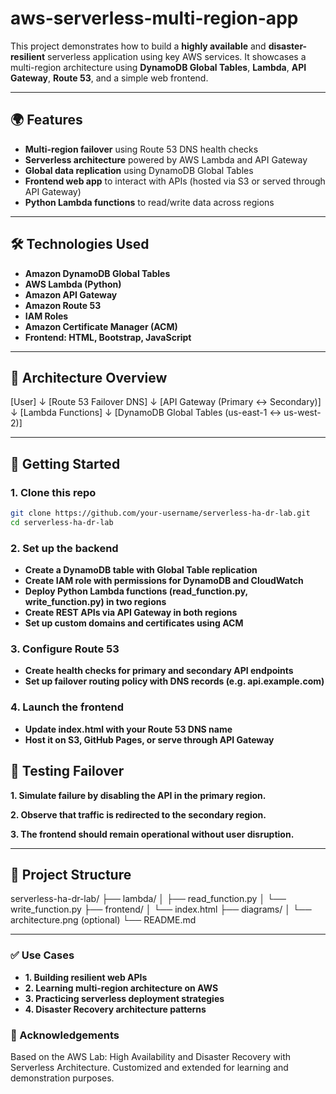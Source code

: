 # aws-serverless-multi-region-app

This project demonstrates how to build a **highly available** and **disaster-resilient** serverless application using key AWS services. It showcases a multi-region architecture using **DynamoDB Global Tables**, **Lambda**, **API Gateway**, **Route 53**, and a simple web frontend.

---

## 🌍 Features

- **Multi-region failover** using Route 53 DNS health checks
- **Serverless architecture** powered by AWS Lambda and API Gateway
- **Global data replication** using DynamoDB Global Tables
- **Frontend web app** to interact with APIs (hosted via S3 or served through API Gateway)
- **Python Lambda functions** to read/write data across regions

---

## 🛠️ Technologies Used

- **Amazon DynamoDB Global Tables**
- **AWS Lambda (Python)**
- **Amazon API Gateway**
- **Amazon Route 53**
- **IAM Roles**
- **Amazon Certificate Manager (ACM)**
- **Frontend: HTML, Bootstrap, JavaScript**

---

## 📌 Architecture Overview

[User]
↓
[Route 53 Failover DNS]
↓
[API Gateway (Primary ↔ Secondary)]
↓
[Lambda Functions]
↓
[DynamoDB Global Tables (us-east-1 ↔ us-west-2)]

---

## 🚀 Getting Started

### 1. Clone this repo

```bash
git clone https://github.com/your-username/serverless-ha-dr-lab.git
cd serverless-ha-dr-lab
```
### 2. Set up the backend

- **Create a DynamoDB table with Global Table replication**
- **Create IAM role with permissions for DynamoDB and CloudWatch**
- **Deploy Python Lambda functions (read_function.py, write_function.py) in two regions**
- **Create REST APIs via API Gateway in both regions**
- **Set up custom domains and certificates using ACM**

### 3. Configure Route 53
- **Create health checks for primary and secondary API endpoints**
- **Set up failover routing policy with DNS records (e.g. api.example.com)**

### 4. Launch the frontend
- **Update index.html with your Route 53 DNS name**
- **Host it on S3, GitHub Pages, or serve through API Gateway**


## 🧪 Testing Failover
**1. Simulate failure by disabling the API in the primary region.**

**2. Observe that traffic is redirected to the secondary region.**

**3. The frontend should remain operational without user disruption.**

---

## 📁 Project Structure

serverless-ha-dr-lab/
├── lambda/
│   ├── read_function.py
│   └── write_function.py
├── frontend/
│   └── index.html
├── diagrams/
│   └── architecture.png (optional)
└── README.md


---

### ✅ Use Cases

- **1. Building resilient web APIs**
- **2. Learning multi-region architecture on AWS**
- **3. Practicing serverless deployment strategies**
- **4. Disaster Recovery architecture patterns**

### 🙌 Acknowledgements
Based on the AWS Lab: High Availability and Disaster Recovery with Serverless Architecture. Customized and extended for learning and demonstration purposes.


